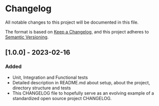 # Changelog

All notable changes to this project will be documented in this file.

The format is based on [Keep a Changelog](https://keepachangelog.com/en/1.0.0/),
and this project adheres to [Semantic Versioning](https://semver.org/spec/v2.0.0.html).

## [1.0.0] - 2023-02-16

### Added

- Unit, Integration and Functional tests
- Detailed description in README.md about setup, about the project, directory structure and tests
- This CHANGELOG file to hopefully serve as an evolving example of a
  standardized open source project CHANGELOG.
